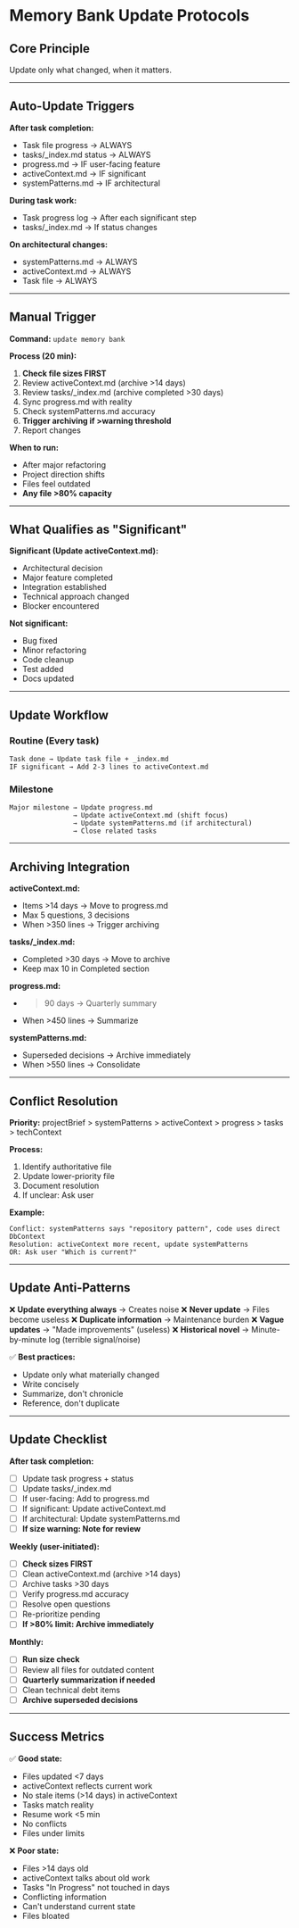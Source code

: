 # Memory Bank Update Protocols

## Core Principle

Update only what changed, when it matters.

---

## Auto-Update Triggers

**After task completion:**
- Task file progress → ALWAYS
- tasks/_index.md status → ALWAYS
- progress.md → IF user-facing feature
- activeContext.md → IF significant
- systemPatterns.md → IF architectural

**During task work:**
- Task progress log → After each significant step
- tasks/_index.md → If status changes

**On architectural changes:**
- systemPatterns.md → ALWAYS
- activeContext.md → ALWAYS
- Task file → ALWAYS

---

## Manual Trigger

**Command:** `update memory bank`

**Process (20 min):**
1. **Check file sizes FIRST**
2. Review activeContext.md (archive >14 days)
3. Review tasks/_index.md (archive completed >30 days)
4. Sync progress.md with reality
5. Check systemPatterns.md accuracy
6. **Trigger archiving if >warning threshold**
7. Report changes

**When to run:**
- After major refactoring
- Project direction shifts
- Files feel outdated
- **Any file >80% capacity**

---

## What Qualifies as "Significant"

**Significant (Update activeContext.md):**
- Architectural decision
- Major feature completed
- Integration established
- Technical approach changed
- Blocker encountered

**Not significant:**
- Bug fixed
- Minor refactoring
- Code cleanup
- Test added
- Docs updated

---

## Update Workflow

### Routine (Every task)
```
Task done → Update task file + _index.md
IF significant → Add 2-3 lines to activeContext.md
```

### Milestone
```
Major milestone → Update progress.md
                → Update activeContext.md (shift focus)
                → Update systemPatterns.md (if architectural)
                → Close related tasks
```

---

## Archiving Integration

**activeContext.md:**
- Items >14 days → Move to progress.md
- Max 5 questions, 3 decisions
- When >350 lines → Trigger archiving

**tasks/_index.md:**
- Completed >30 days → Move to archive
- Keep max 10 in Completed section

**progress.md:**
- >90 days → Quarterly summary
- When >450 lines → Summarize

**systemPatterns.md:**
- Superseded decisions → Archive immediately
- When >550 lines → Consolidate

---

## Conflict Resolution

**Priority:** projectBrief > systemPatterns > activeContext > progress > tasks > techContext

**Process:**
1. Identify authoritative file
2. Update lower-priority file
3. Document resolution
4. If unclear: Ask user

**Example:**
```
Conflict: systemPatterns says "repository pattern", code uses direct DbContext
Resolution: activeContext more recent, update systemPatterns
OR: Ask user "Which is current?"
```

---

## Update Anti-Patterns

❌ **Update everything always** → Creates noise
❌ **Never update** → Files become useless
❌ **Duplicate information** → Maintenance burden
❌ **Vague updates** → "Made improvements" (useless)
❌ **Historical novel** → Minute-by-minute log (terrible signal/noise)

✅ **Best practices:**
- Update only what materially changed
- Write concisely
- Summarize, don't chronicle
- Reference, don't duplicate

---

## Update Checklist

**After task completion:**
- [ ] Update task progress + status
- [ ] Update tasks/_index.md
- [ ] If user-facing: Add to progress.md
- [ ] If significant: Update activeContext.md
- [ ] If architectural: Update systemPatterns.md
- [ ] **If size warning: Note for review**

**Weekly (user-initiated):**
- [ ] **Check sizes FIRST**
- [ ] Clean activeContext.md (archive >14 days)
- [ ] Archive tasks >30 days
- [ ] Verify progress.md accuracy
- [ ] Resolve open questions
- [ ] Re-prioritize pending
- [ ] **If >80% limit: Archive immediately**

**Monthly:**
- [ ] **Run size check**
- [ ] Review all files for outdated content
- [ ] **Quarterly summarization if needed**
- [ ] Clean technical debt items
- [ ] **Archive superseded decisions**

---

## Success Metrics

✅ **Good state:**
- Files updated <7 days
- activeContext reflects current work
- No stale items (>14 days) in activeContext
- Tasks match reality
- Resume work <5 min
- No conflicts
- Files under limits

❌ **Poor state:**
- Files >14 days old
- activeContext talks about old work
- Tasks "In Progress" not touched in days
- Conflicting information
- Can't understand current state
- Files bloated
